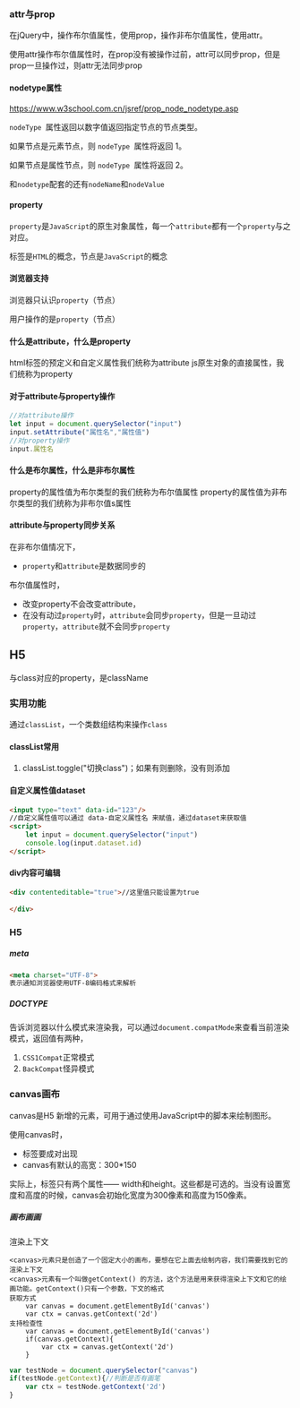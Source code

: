 ### attr与prop

在jQuery中，操作布尔值属性，使用prop，操作非布尔值属性，使用attr。

使用attr操作布尔值属性时，在prop没有被操作过前，attr可以同步prop，但是prop一旦操作过，则attr无法同步prop

#### nodetype属性

https://www.w3school.com.cn/jsref/prop_node_nodetype.asp

`nodeType `属性返回以数字值返回指定节点的节点类型。

如果节点是元素节点，则 `nodeType `属性将返回 1。

如果节点是属性节点，则 `nodeType `属性将返回 2。

和`nodetype`配套的还有`nodeName`和`nodeValue`

#### property

`property`是`JavaScript`的原生对象属性，每一个`attribute`都有一个`property`与之对应。

标签是`HTML`的概念，节点是`JavaScript`的概念

#### 浏览器支持

浏览器只认识`property`（节点）

用户操作的是`property`（节点）

#### 什么是attribute，什么是property

html标签的预定义和自定义属性我们统称为attribute
js原生对象的直接属性，我们统称为property

#### 对于attribute与property操作

```javascript
//对attribute操作
let input = document.querySelector("input")
input.setAttribute("属性名","属性值")
//对property操作
input.属性名
```



#### 什么是布尔属性，什么是非布尔属性

property的属性值为布尔类型的我们统称为布尔值属性
property的属性值为非布尔类型的我们统称为非布尔值s属性

#### attribute与property同步关系

在非布尔值情况下，

- `property`和`attribute`是数据同步的

布尔值属性时，

- 改变property不会改变attribute，
- 在没有动过`property`时，`attribute`会同步`property`，但是一旦动过`property`，`attribute`就不会同步`property`

## H5

与class对应的property，是className

### 实用功能

通过`classList`，一个类数组结构来操作`class`

#### classList常用

1. classList.toggle("切换class")；如果有则删除，没有则添加

#### 自定义属性值dataset

```html
<input type="text" data-id="123"/>
//自定义属性值可以通过 data-自定义属性名 来赋值，通过dataset来获取值
<script>
	let input = document.querySelector("input")
    console.log(input.dataset.id)
</script>
```

#### div内容可编辑

```html
<div contenteditable="true">//这里值只能设置为true
    
</div>
```

### H5

##### meta

```html
<meta charset="UTF-8">
表示通知浏览器使用UTF-8编码格式来解析
```

##### DOCTYPE

告诉浏览器以什么模式来渲染我，可以通过`document.compatMode`来查看当前渲染模式，返回值有两种，

1. `CSS1Compat`正常模式
2. `BackCompat`怪异模式

### canvas画布

canvas是H5 新增的元素，可用于通过使用JavaScript中的脚本来绘制图形。

使用canvas时，

- 标签要成对出现
- canvas有默认的高宽：300*150

实际上，<canvas>标签只有两个属性—— width和height。这些都是可选的。当没有设置宽度和高度的时候，canvas会初始化宽度为300像素和高度为150像素。

##### 画布画画

渲染上下文
```text
<canvas>元素只是创造了一个固定大小的画布，要想在它上面去绘制内容，我们需要找到它的渲染上下文
<canvas>元素有一个叫做getContext() 的方法，这个方法是用来获得渲染上下文和它的绘画功能。getContext()只有一个参数，下文的格式
获取方式
    var canvas = document.getElementById('canvas')
    var ctx = canvas.getContext('2d')
支持检查性
    var canvas = document.getElementById('canvas')
    if(canvas.getContext){
     	var ctx = canvas.getContext('2d')
	}
```



```js
var testNode = document.querySelector("canvas")
if(testNode.getContext){//判断是否有画笔
    var ctx = testNode.getContext('2d')
}
```


